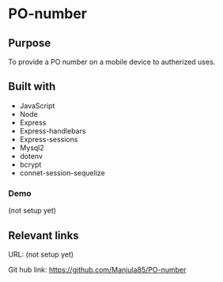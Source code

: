# PO-number

## Purpose
To provide a PO number on a mobile device to autherized uses.

## Built with
* JavaScript
* Node
* Express
* Express-handlebars
* Express-sessions
* Mysql2
* dotenv
* bcrypt
* connet-session-sequelize

### Demo
(not setup yet)

## Relevant links
URL: (not setup yet)

Git hub link: https://github.com/Manjula85/PO-number
